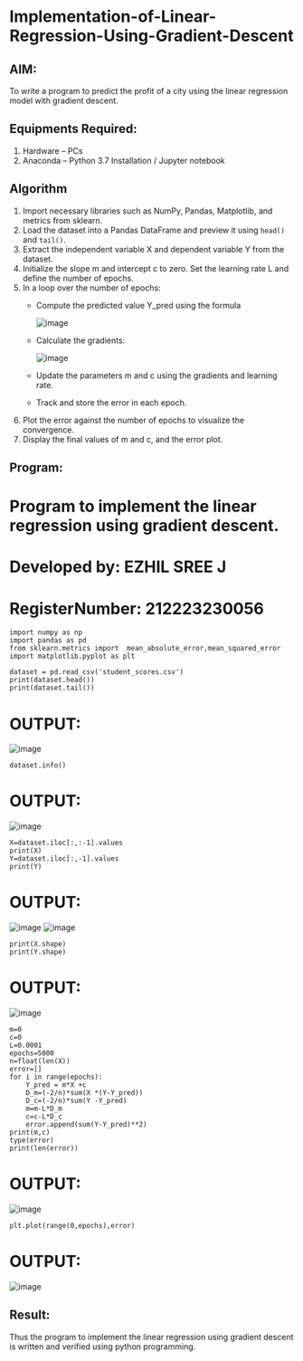 # Implementation-of-Linear-Regression-Using-Gradient-Descent

## AIM:
To write a program to predict the profit of a city using the linear regression model with gradient descent.

## Equipments Required:
1. Hardware – PCs
2. Anaconda – Python 3.7 Installation / Jupyter notebook

## Algorithm
1. Import necessary libraries such as NumPy, Pandas, Matplotlib, and metrics from sklearn.
2. Load the dataset into a Pandas DataFrame and preview it using `head()` and `tail()`.
3. Extract the independent variable X and dependent variable Y from the dataset.
4. Initialize the slope m and intercept c to zero. Set the learning rate L and define the number of epochs.
5. In a loop over the number of epochs:
   - Compute the predicted value Y_pred using the formula

     ![image](https://github.com/user-attachments/assets/ebd849e9-b41f-43c8-804f-d731cf9fd2fa)

   - Calculate the gradients:

     ![image](https://github.com/user-attachments/assets/794b5516-9a45-45c3-b86f-c732ec4f0b60)

   - Update the parameters m and c using the gradients and learning rate.
   - Track and store the error in each epoch.
6. Plot the error against the number of epochs to visualize the convergence.
7. Display the final values of m and c, and the error plot.

## Program:

# Program to implement the linear regression using gradient descent.
# Developed by: EZHIL SREE J
# RegisterNumber:  212223230056
```
import numpy as np
import pandas as pd
from sklearn.metrics import  mean_absolute_error,mean_squared_error
import matplotlib.pyplot as plt
```
```
dataset = pd.read_csv('student_scores.csv')
print(dataset.head())
print(dataset.tail())
```
# OUTPUT:
![image](https://github.com/user-attachments/assets/f8f6f4c7-d0bb-4af2-94bd-b78151350a61)
```
dataset.info()
```
# OUTPUT:
![image](https://github.com/user-attachments/assets/3b214f2e-5bdc-4132-ab96-c7c5bd56b6b7)

```
X=dataset.iloc[:,:-1].values
print(X)
Y=dataset.iloc[:,-1].values
print(Y)
```
# OUTPUT:
![image](https://github.com/user-attachments/assets/807f36ce-d4d2-4458-aa7a-d4e0ca1b800b)
![image](https://github.com/user-attachments/assets/3ce0e8bf-2868-42ea-8e30-8b2586eac026)

```
print(X.shape)
print(Y.shape)
```
# OUTPUT:
![image](https://github.com/user-attachments/assets/86a832bf-2943-40d7-9afc-091547b71796)
```
m=0
c=0
L=0.0001
epochs=5000
n=float(len(X))
error=[]
for i in range(epochs):
    Y_pred = m*X +c
    D_m=(-2/n)*sum(X *(Y-Y_pred))
    D_c=(-2/n)*sum(Y -Y_pred)
    m=m-L*D_m
    c=c-L*D_c
    error.append(sum(Y-Y_pred)**2)
print(m,c)
type(error)
print(len(error))
```
# OUTPUT:
![image](https://github.com/user-attachments/assets/61b593aa-5cc1-4367-a135-7b10090b318c)

```
plt.plot(range(0,epochs),error)
```
# OUTPUT:
![image](https://github.com/user-attachments/assets/e461ca97-1b19-44e5-9049-0cd59f8ae323)






## Result:
Thus the program to implement the linear regression using gradient descent is written and verified using python programming.
